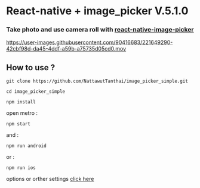 # React-native + image_picker V.5.1.0
### Take photo and use camera roll with [react-native-image-picker](https://www.npmjs.com/package/react-native-image-picker)


https://user-images.githubusercontent.com/90416683/221649290-42cbf98d-da45-4ddf-a59b-a75735d05cd0.mov


## How to use ?
```shell
git clone https://github.com/NattawutTanthai/image_picker_simple.git
```
```shell
cd image_picker_simple
```
```shell
npm install
```
open metro : 
```shell
npm start
```
and :
```shell
npm run android
```
or :
```shell
npm run ios
```
options or orther settings [click here](https://www.npmjs.com/package/react-native-image-picker)
